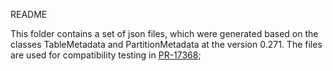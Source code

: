 README

This folder contains a set of json files, which were generated based on
the classes TableMetadata and PartitionMetadata at the version 0.271.
The files are used for compatibility testing in
[PR-17368](https://github.com/prestodb/presto/pull/17368);
